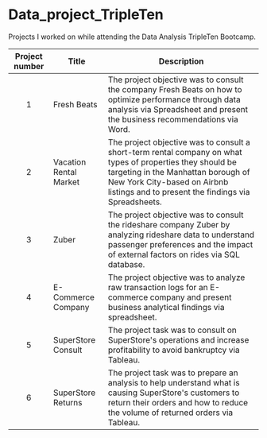 # Data_project_TripleTen

Projects I worked on while attending the Data Analysis TripleTen Bootcamp.


| Project number | Title | Description |
| :-----------: | ----------- |----------- |
| 1 | Fresh Beats| The project objective was to consult the company Fresh Beats on how to optimize performance through data analysis via Spreadsheet and present the business recommendations via Word. |
| 2 | Vacation Rental Market | The project objective was to consult a short-term rental company on what types of properties they should be targeting in the Manhattan borough of New York City-based on Airbnb listings and to present the findings via Spreadsheets. |
| 3 | Zuber | The project objective was to consult the rideshare company Zuber by analyzing rideshare data to understand passenger preferences and the impact of external factors on rides via SQL database.|
| 4 | E-Commerce Company | The project objective was to analyze raw transaction logs for an E-commerce company and present business analytical findings via spreadsheet. |
| 5 | SuperStore Consult | The project task was to consult on SuperStore's operations and increase profitability to avoid bankruptcy via Tableau. |
| 6 | SuperStore Returns | The project task was to prepare an analysis to help understand what is causing SuperStore's customers to return their orders and how to reduce the volume of returned orders via Tableau. |
